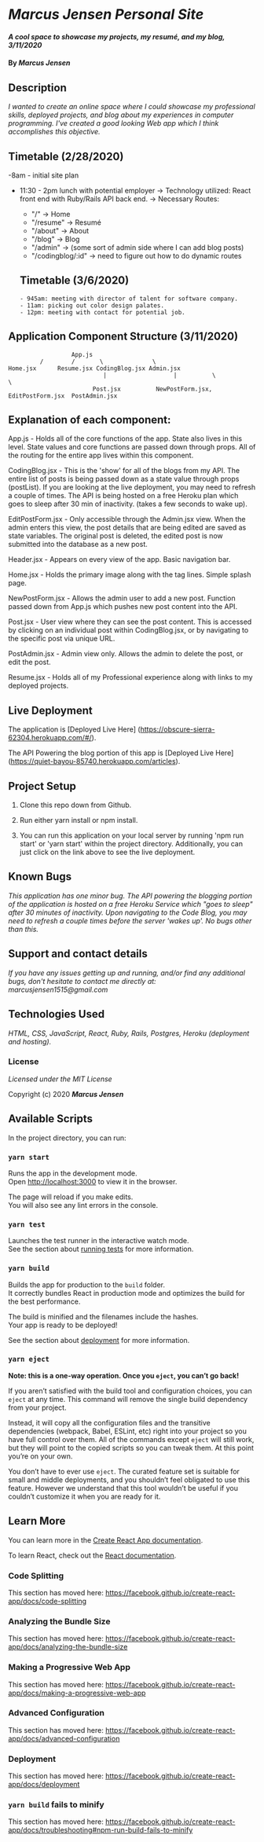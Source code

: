 # _Marcus Jensen Personal Site_

#### _A cool space to showcase my projects, my resumé, and my blog, 3/11/2020_

#### By _**Marcus Jensen**_

## Description

_I wanted to create an online space where I could showcase my professional skills, deployed projects, and blog about my experiences in computer programming. I've created a good looking Web app which I think accomplishes this objective._



## Timetable (2/28/2020)
-8am - initial site plan
- 11:30 - 2pm lunch with potential employer
  -> Technology utilized: React front end with Ruby/Rails API back end.
  -> Necessary Routes:
    - "/" -> Home
    - "/resume" -> Resumé
    - "/about" -> About
    - "/blog" -> Blog
    - "/admin" -> (some sort of admin side where I can add blog posts)
    - "/codingblog/:id" -> need to figure out how to do dynamic routes

    ## Timetable (3/6/2020)
      - 945am: meeting with director of talent for software company.
      - 11am: picking out color design palates.
      - 12pm: meeting with contact for potential job.

## Application Component Structure (3/11/2020)
                      App.js
             /        /       \              \
    Home.jsx      Resume.jsx CodingBlog.jsx Admin.jsx
                               |                   |          \                \
                            Post.jsx          NewPostForm.jsx, EditPostForm.jsx  PostAdmin.jsx



## Explanation of each component:

App.js - Holds all of the core functions of the app. State also lives in this level. State values and core functions are passed down through props. All of the routing for the entire app lives within this component.

CodingBlog.jsx - This is the 'show' for all of the blogs from my API. The entire list of posts is being passed down as a state value through props (postList). If you are looking at the live deployment, you may need to refresh a couple of times. The API is being hosted on a free Heroku plan which goes to sleep after 30 min of inactivity. (takes a few seconds to wake up).

EditPostForm.jsx - Only accessible through the Admin.jsx view. When the admin enters this view, the post details that are being edited are saved as state variables. The original post is deleted, the edited post is now submitted into the database as a new post.

Header.jsx - Appears on every view of the app. Basic navigation bar.

Home.jsx - Holds the primary image along with the tag lines. Simple splash page.

NewPostForm.jsx - Allows the admin user to add a new post. Function passed down from App.js which pushes new post content into the API.

Post.jsx - User view where they can see the post content. This is accessed by clicking on an individual post within CodingBlog.jsx, or by navigating to the specific post via unique URL.

PostAdmin.jsx - Admin view only. Allows the admin to delete the post, or edit the post.

Resume.jsx - Holds all of my Professional experience along with links to my deployed projects.


## Live Deployment

The application is [Deployed Live Here] (https://obscure-sierra-62304.herokuapp.com/#/).

The API Powering the blog portion of this app is [Deployed Live Here] (https://quiet-bayou-85740.herokuapp.com/articles).


## Project Setup

1. Clone this repo down from Github.

2. Run either yarn install or npm install.

3. You can run this application on your local server by running 'npm run start' or 'yarn start' within the project directory. Additionally, you can just click on the link above to see the live deployment.

## Known Bugs

_This application has one minor bug. The API powering the blogging portion of the application is hosted on a free Heroku Service which "goes to sleep" after 30 minutes of inactivity. Upon navigating to the Code Blog, you may need to refresh a couple times before the server 'wakes up'. No bugs other than this._


## Support and contact details

_If you have any issues getting up and running, and/or find any additional bugs, don't hesitate to contact me directly at: marcusjensen1515@gmail.com_

## Technologies Used

_HTML, CSS, JavaScript, React, Ruby, Rails, Postgres, Heroku (deployment and hosting)._


### License

*Licensed under the MIT License*

Copyright (c) 2020 **_Marcus Jensen_**


## Available Scripts

In the project directory, you can run:

### `yarn start`

Runs the app in the development mode.<br />
Open [http://localhost:3000](http://localhost:3000) to view it in the browser.

The page will reload if you make edits.<br />
You will also see any lint errors in the console.

### `yarn test`

Launches the test runner in the interactive watch mode.<br />
See the section about [running tests](https://facebook.github.io/create-react-app/docs/running-tests) for more information.

### `yarn build`

Builds the app for production to the `build` folder.<br />
It correctly bundles React in production mode and optimizes the build for the best performance.

The build is minified and the filenames include the hashes.<br />
Your app is ready to be deployed!

See the section about [deployment](https://facebook.github.io/create-react-app/docs/deployment) for more information.

### `yarn eject`

**Note: this is a one-way operation. Once you `eject`, you can’t go back!**

If you aren’t satisfied with the build tool and configuration choices, you can `eject` at any time. This command will remove the single build dependency from your project.

Instead, it will copy all the configuration files and the transitive dependencies (webpack, Babel, ESLint, etc) right into your project so you have full control over them. All of the commands except `eject` will still work, but they will point to the copied scripts so you can tweak them. At this point you’re on your own.

You don’t have to ever use `eject`. The curated feature set is suitable for small and middle deployments, and you shouldn’t feel obligated to use this feature. However we understand that this tool wouldn’t be useful if you couldn’t customize it when you are ready for it.

## Learn More

You can learn more in the [Create React App documentation](https://facebook.github.io/create-react-app/docs/getting-started).

To learn React, check out the [React documentation](https://reactjs.org/).

### Code Splitting

This section has moved here: https://facebook.github.io/create-react-app/docs/code-splitting

### Analyzing the Bundle Size

This section has moved here: https://facebook.github.io/create-react-app/docs/analyzing-the-bundle-size

### Making a Progressive Web App

This section has moved here: https://facebook.github.io/create-react-app/docs/making-a-progressive-web-app

### Advanced Configuration

This section has moved here: https://facebook.github.io/create-react-app/docs/advanced-configuration

### Deployment

This section has moved here: https://facebook.github.io/create-react-app/docs/deployment

### `yarn build` fails to minify

This section has moved here: https://facebook.github.io/create-react-app/docs/troubleshooting#npm-run-build-fails-to-minify
